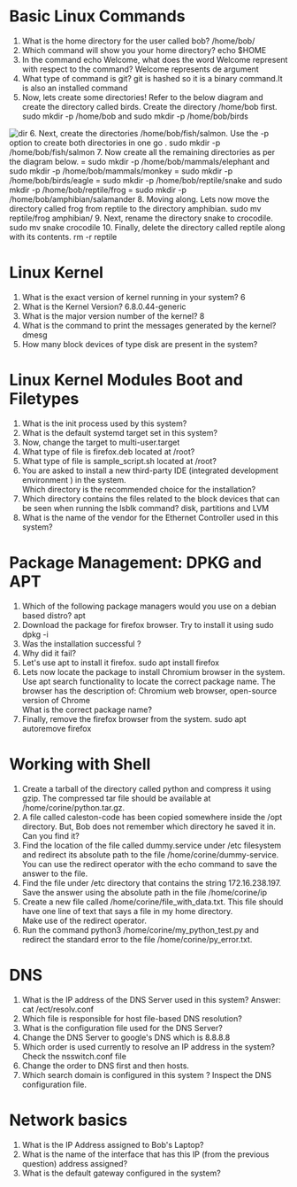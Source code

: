 # Basic Linux Commands
1. What is the home directory for the user called bob? 
/home/bob/
2. Which command will show you your home directory? echo $HOME
3. In the command echo Welcome, what does the word Welcome represent with respect to the command?   Welcome represents de argument 
4. What type of command is git? git is hashed so it is a binary command.It is also an installed command
5. Now, lets create some directories! Refer to the below diagram and create the directory called birds. Create the directory /home/bob first.   
sudo mkdir -p /home/bob  and  sudo mkdir -p /home/bob/birds	

![dir](caleston_dir1.png)
6. Next, create the directories /home/bob/fish/salmon.
Use the -p option to create both directories in one go .   sudo mkdir -p /home/bob/fish/salmon
7. Now create all the remaining directories as per the diagram below.
= sudo mkdir -p /home/bob/mammals/elephant   and   sudo mkdir -p /home/bob/mammals/monkey
= sudo mkdir -p /home/bob/birds/eagle
= sudo mkdir -p /home/bob/reptile/snake  and  sudo mkdir -p /home/bob/reptile/frog
= sudo mkdir -p /home/bob/amphibian/salamander
8. Moving along. Lets now move the directory called frog from reptile to the directory amphibian. sudo mv reptile/frog amphibian/
9. Next, rename the directory snake to crocodile. sudo mv snake crocodile
10. Finally, delete the directory called reptile along with its contents. rm -r reptile

# Linux Kernel
1. What is the exact version of kernel running in your system? 6
2. What is the Kernel Version? 6.8.0.44-generic
3. What is the major version number of the kernel? 8
4. What is the command to print the messages generated by the kernel? dmesg
5. How many block devices of type disk are present in the system?

# Linux Kernel Modules Boot and Filetypes
1. What is the init process used by this system? 
2. What is the default systemd target set in this system?
3. Now, change the target to multi-user.target
4. What type of file is firefox.deb located at /root?
5. What type of file is sample_script.sh located at /root?
6. You are asked to install a new third-party IDE (integrated development environment ) in the system.  
Which directory is the recommended choice for the installation?
7. Which directory contains the files related to the block devices that can be seen when running the lsblk command? disk, partitions and LVM
8. What is the name of the vendor for the Ethernet Controller used in this system?

# Package Management: DPKG and APT
1. Which of the following package managers would you use on a debian based distro? apt
2. Download the package for firefox browser. 
Try to install it using sudo dpkg -i
3. Was the installation successful ?
4. Why did it fail?
5. Let's use apt to install it firefox. sudo apt install firefox
6. Lets now locate the package to install Chromium browser in the system.  
Use apt search functionality to locate the correct package name.
The browser has the description of: Chromium web browser, open-source version of Chrome  
What is the correct package name?
7. Finally, remove the firefox browser from the system. sudo apt autoremove firefox

# Working with Shell
1. Create a tarball of the directory called python and compress it using gzip. The compressed tar file should be available at /home/corine/python.tar.gz.  
2. A file called caleston-code has been copied somewhere inside the /opt directory. But, Bob does not remember which directory he saved it in.  
Can you find it?  
3. Find the location of the file called dummy.service under /etc filesystem and redirect its absolute path to the file /home/corine/dummy-service.  
You can use the redirect operator with the echo command to save the answer to the file. 
4. Find the file under /etc directory that contains the string 172.16.238.197. Save the answer using the absolute path in the file /home/corine/ip  
5. Create a new file called /home/corine/file_with_data.txt. This file should have one line of text that says a file in my home directory.  
Make use of the redirect operator.  
6. Run the command python3 /home/corine/my_python_test.py and redirect the standard error to the file /home/corine/py_error.txt.

# DNS
1. What is the IP address of the DNS Server used in this system?
Answer: cat /ect/resolv.conf
2. Which file is responsible for host file-based DNS resolution?
3. What is the configuration file used for the DNS Server?
4. Change the DNS Server to google's DNS which is 8.8.8.8
5. Which order is used currently to resolve an IP address in the system?  
Check the nsswitch.conf file
6. Change the order to DNS first and then hosts.
7. Which search domain is configured in this system ? 
Inspect the DNS configuration file.

# Network basics
1. What is the IP Address assigned to Bob's Laptop?  
2. What is the name of the interface that has this IP (from the previous question) address assigned?  
3. What is the default gateway configured in the system?  

